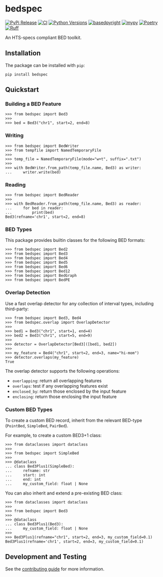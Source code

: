 # bedspec

[![PyPi Release](https://badge.fury.io/py/bedspec.svg)](https://badge.fury.io/py/bedspec)
[![CI](https://github.com/clintval/bedspec/actions/workflows/tests.yml/badge.svg?branch=main)](https://github.com/clintval/bedspec/actions/workflows/tests.yml?query=branch%3Amain)
[![Python Versions](https://img.shields.io/badge/python-3.10_|_3.11_|_3.12_|_3.13-blue)](https://github.com/clintval/typeline)
[![basedpyright](https://img.shields.io/badge/basedpyright-checked-42b983)](https://docs.basedpyright.com/latest/)
[![mypy](https://www.mypy-lang.org/static/mypy_badge.svg)](https://mypy-lang.org/)
[![Poetry](https://img.shields.io/endpoint?url=https://python-poetry.org/badge/v0.json)](https://python-poetry.org/)
[![Ruff](https://img.shields.io/endpoint?url=https://raw.githubusercontent.com/astral-sh/ruff/main/assets/badge/v2.json)](https://docs.astral.sh/ruff/)

An HTS-specs compliant BED toolkit.

## Installation

The package can be installed with `pip`:

```console
pip install bedspec
```

## Quickstart

### Building a BED Feature

```pycon
>>> from bedspec import Bed3
>>> 
>>> bed = Bed3("chr1", start=2, end=8)

```

### Writing

```pycon
>>> from bedspec import BedWriter
>>> from tempfile import NamedTemporaryFile
>>> 
>>> temp_file = NamedTemporaryFile(mode="w+t", suffix=".txt")
>>>
>>> with BedWriter.from_path(temp_file.name, Bed3) as writer:
...     writer.write(bed)

```

### Reading

```pycon
>>> from bedspec import BedReader
>>> 
>>> with BedReader.from_path(temp_file.name, Bed3) as reader:
...     for bed in reader:
...         print(bed)
Bed3(refname='chr1', start=2, end=8)

```

### BED Types

This package provides builtin classes for the following BED formats:

```pycon
>>> from bedspec import Bed2
>>> from bedspec import Bed3
>>> from bedspec import Bed4
>>> from bedspec import Bed5
>>> from bedspec import Bed6
>>> from bedspec import Bed12
>>> from bedspec import BedGraph
>>> from bedspec import BedPE

```

### Overlap Detection

Use a fast overlap detector for any collection of interval types, including third-party:

```pycon
>>> from bedspec import Bed3, Bed4
>>> from bedspec.overlap import OverlapDetector
>>>
>>> bed1 = Bed3("chr1", start=1, end=4)
>>> bed2 = Bed3("chr1", start=5, end=9)
>>> 
>>> detector = OverlapDetector[Bed3]([bed1, bed2])
>>> 
>>> my_feature = Bed4("chr1", start=2, end=3, name="hi-mom")
>>> detector.overlaps(my_feature)
True

```

The overlap detector supports the following operations:

- `overlapping`: return all overlapping features
- `overlaps`: test if any overlapping features exist
- `enclosed_by`: return those enclosed by the input feature
- `enclosing`: return those enclosing the input feature

### Custom BED Types

To create a custom BED record, inherit from the relevant BED-type (`PointBed`, `SimpleBed`, `PairBed`).

For example, to create a custom BED3+1 class:

```pycon
>>> from dataclasses import dataclass
>>> 
>>> from bedspec import SimpleBed
>>> 
>>> @dataclass
... class Bed3Plus1(SimpleBed):
...     refname: str
...     start: int
...     end: int
...     my_custom_field: float | None

```

You can also inherit and extend a pre-existing BED class:

```pycon
>>> from dataclasses import dataclass
>>>
>>> from bedspec import Bed3
>>>
>>> @dataclass
... class Bed3Plus1(Bed3):
...     my_custom_field: float | None
>>>
>>> Bed3Plus1(refname="chr1", start=2, end=3, my_custom_field=0.1)
Bed3Plus1(refname='chr1', start=2, end=3, my_custom_field=0.1)

```

## Development and Testing

See the [contributing guide](./CONTRIBUTING.md) for more information.
